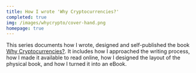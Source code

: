```yaml
---
title: How I wrote 'Why Cryptocurrencies?'
completed: true
img: /images/whycrypto/cover-hand.png 
homepage: true
---
```


This series documents how I wrote, designed and self-published the book [Why Cryptocurrencies?][]. It includes how I approached the writing process, how I made it available to read online, how I designed the layout of the physical book, and how I turned it into an eBook.

[Why Cryptocurrencies?]: https://whycryptocurrencies.com/ "Why Cryptocurrencies?"
